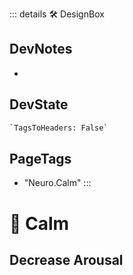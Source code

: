 ::: details 🛠 <dev>DesignBox</dev>

## DevNotes

-

## DevState

```py
`TagsToHeaders: False`
```

<h2>PageTags</h2>

- "Neuro.Calm"
:::

# 💜 <neuro>Calm</neuro>

## Decrease Arousal
